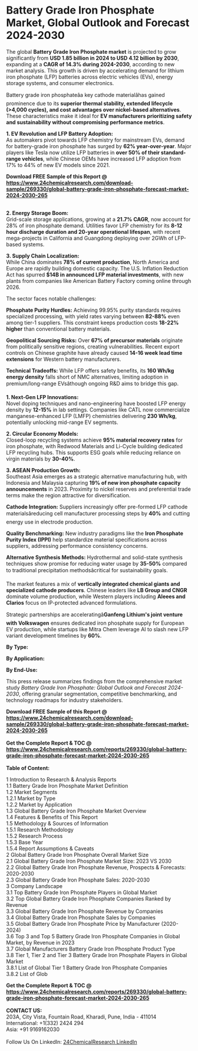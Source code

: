 <h1>Battery Grade Iron Phosphate Market, Global Outlook and Forecast 2024-2030</h1><p>The global <strong>Battery Grade Iron Phosphate market</strong> is projected to grow significantly from <strong>USD 1.85 billion in 2024 to USD 4.12 billion by 2030</strong>, expanding at a <strong>CAGR of 14.3% during 2024-2030</strong>, according to new market analysis. This growth is driven by accelerating demand for lithium iron phosphate (LFP) batteries across electric vehicles (EVs), energy storage systems, and consumer electronics.</p><p>Battery grade iron phosphateâa key cathode materialâhas gained prominence due to its <strong>superior thermal stability, extended lifecycle (&gt;4,000 cycles), and cost advantages over nickel-based alternatives</strong>. These characteristics make it ideal for <strong>EV manufacturers prioritizing safety and sustainability without compromising performance metrics</strong>.</p><p><strong>1. EV Revolution and LFP Battery Adoption:</strong><br>
As automakers pivot towards LFP chemistry for mainstream EVs, demand for battery-grade iron phosphate has surged by <strong>62% year-over-year</strong>. Major players like Tesla now utilize LFP batteries in <strong>over 50% of their standard-range vehicles</strong>, while Chinese OEMs have increased LFP adoption from 17% to 44% of new EV models since 2021.</p><div><b>Download FREE Sample of this Report @ 
            <a href="https://www.24chemicalresearch.com/download-sample/269330/global-battery-grade-iron-phosphate-forecast-market-2024-2030-265">
            https://www.24chemicalresearch.com/download-sample/269330/global-battery-grade-iron-phosphate-forecast-market-2024-2030-265</a></b></div><br><p><strong>2. Energy Storage Boom:</strong><br>
Grid-scale storage applications, growing at a <strong>21.7% CAGR</strong>, now account for 28% of iron phosphate demand. Utilities favor LFP chemistry for its <strong>8-12 hour discharge duration and 20-year operational lifespan</strong>, with recent mega-projects in California and Guangdong deploying over 2GWh of LFP-based systems.</p><p><strong>3. Supply Chain Localization:</strong><br>
While China dominates <strong>78% of current production</strong>, North America and Europe are rapidly building domestic capacity. The U.S. Inflation Reduction Act has spurred <strong>$14B in announced LFP material investments</strong>, with new plants from companies like American Battery Factory coming online through 2026.</p><p>The sector faces notable challenges:</p><p><strong>Phosphate Purity Hurdles:</strong> Achieving 99.95% purity standards requires specialized processing, with yield rates varying between <strong>82-88%</strong> even among tier-1 suppliers. This constraint keeps production costs <strong>18-22% higher</strong> than conventional battery materials.</p><p><strong>Geopolitical Sourcing Risks:</strong> Over <strong>67% of precursor materials</strong> originate from politically sensitive regions, creating vulnerabilities. Recent export controls on Chinese graphite have already caused <strong>14-16 week lead time extensions</strong> for Western battery manufacturers.</p><p><strong>Technical Tradeoffs:</strong> While LFP offers safety benefits, its <strong>160 Wh/kg energy density</strong> falls short of NMC alternatives, limiting adoption in premium/long-range EVsâthough ongoing R&amp;D aims to bridge this gap.</p><p><strong>1. Next-Gen LFP Innovations:</strong><br>
Novel doping techniques and nano-engineering have boosted LFP energy density by <strong>12-15%</strong> in lab settings. Companies like CATL now commercialize manganese-enhanced LFP (LMFP) chemistries delivering <strong>230 Wh/kg</strong>, potentially unlocking mid-range EV segments.</p><p><strong>2. Circular Economy Models:</strong><br>
Closed-loop recycling systems achieve <strong>95% material recovery rates</strong> for iron phosphate, with Redwood Materials and Li-Cycle building dedicated LFP recycling hubs. This supports ESG goals while reducing reliance on virgin materials by <strong>30-40%</strong>.</p><p><strong>3. ASEAN Production Growth:</strong><br>
Southeast Asia emerges as a strategic alternative manufacturing hub, with Indonesia and Malaysia capturing <strong>19% of new iron phosphate capacity announcements</strong> in 2023. Proximity to nickel reserves and preferential trade terms make the region attractive for diversification.</p><p><strong>Cathode Integration:</strong> Suppliers increasingly offer pre-formed LFP cathode materialsâreducing cell manufacturer processing steps by <strong>40%</strong> and cutting energy use in electrode production.</p><p><strong>Quality Benchmarking:</strong> New industry paradigms like the <strong>Iron Phosphate Purity Index (IPPI)</strong> help standardize material specifications across suppliers, addressing performance consistency concerns.</p><p><strong>Alternative Synthesis Methods:</strong> Hydrothermal and solid-state synthesis techniques show promise for reducing water usage by <strong>35-50%</strong> compared to traditional precipitation methodsâcritical for sustainability goals.</p><p>The market features a mix of <strong>vertically integrated chemical giants and specialized cathode producers</strong>. Chinese leaders like <strong>LB Group and CNGR</strong> dominate volume production, while Western players including <strong>Aleees and Clarios</strong> focus on IP-protected advanced formulations.</p><p>Strategic partnerships are acceleratingâ<strong>Ganfeng Lithium's joint venture with Volkswagen</strong> ensures dedicated iron phosphate supply for European EV production, while startups like Mitra Chem leverage AI to slash new LFP variant development timelines by <strong>60%</strong>.</p><p><strong>By Type:</strong></p><p><strong>By Application:</strong></p><p><strong>By End-Use:</strong></p><p>This press release summarizes findings from the comprehensive market study <em>Battery Grade Iron Phosphate: Global Outlook and Forecast 2024-2030</em>, offering granular segmentation, competitive benchmarking, and technology roadmaps for industry stakeholders.</p><div><b>Download FREE Sample of this Report @ 
            <a href="https://www.24chemicalresearch.com/download-sample/269330/global-battery-grade-iron-phosphate-forecast-market-2024-2030-265">
            https://www.24chemicalresearch.com/download-sample/269330/global-battery-grade-iron-phosphate-forecast-market-2024-2030-265</a></b></div><br><div><b>Get the Complete Report & TOC @ 
            <a href="https://www.24chemicalresearch.com/reports/269330/global-battery-grade-iron-phosphate-forecast-market-2024-2030-265">
            https://www.24chemicalresearch.com/reports/269330/global-battery-grade-iron-phosphate-forecast-market-2024-2030-265</a></b></div><br>
            <b>Table of Content:</b><p>1 Introduction to Research & Analysis Reports<br />
    1.1 Battery Grade Iron Phosphate Market Definition<br />
    1.2 Market Segments<br />
        1.2.1 Market by Type<br />
        1.2.2 Market by Application<br />
    1.3 Global Battery Grade Iron Phosphate Market Overview<br />
    1.4 Features & Benefits of This Report<br />
    1.5 Methodology & Sources of Information<br />
        1.5.1 Research Methodology<br />
        1.5.2 Research Process<br />
        1.5.3 Base Year<br />
        1.5.4 Report Assumptions & Caveats<br />
2 Global Battery Grade Iron Phosphate Overall Market Size<br />
    2.1 Global Battery Grade Iron Phosphate Market Size: 2023 VS 2030<br />
    2.2 Global Battery Grade Iron Phosphate Revenue, Prospects & Forecasts: 2020-2030<br />
    2.3 Global Battery Grade Iron Phosphate Sales: 2020-2030<br />
3 Company Landscape<br />
    3.1 Top Battery Grade Iron Phosphate Players in Global Market<br />
    3.2 Top Global Battery Grade Iron Phosphate Companies Ranked by Revenue<br />
    3.3 Global Battery Grade Iron Phosphate Revenue by Companies<br />
    3.4 Global Battery Grade Iron Phosphate Sales by Companies<br />
    3.5 Global Battery Grade Iron Phosphate Price by Manufacturer (2020-2024)<br />
    3.6 Top 3 and Top 5 Battery Grade Iron Phosphate Companies in Global Market, by Revenue in 2023<br />
    3.7 Global Manufacturers Battery Grade Iron Phosphate Product Type<br />
    3.8 Tier 1, Tier 2 and Tier 3 Battery Grade Iron Phosphate Players in Global Market<br />
        3.8.1 List of Global Tier 1 Battery Grade Iron Phosphate Companies<br />
        3.8.2 List of Glob</p><div><b>Get the Complete Report & TOC @ 
            <a href="https://www.24chemicalresearch.com/reports/269330/global-battery-grade-iron-phosphate-forecast-market-2024-2030-265">
            https://www.24chemicalresearch.com/reports/269330/global-battery-grade-iron-phosphate-forecast-market-2024-2030-265</a></b></div><br><b>CONTACT US:</b><br>
            203A, City Vista, Fountain Road, Kharadi, Pune, India - 411014<br>
            International: +1(332) 2424 294<br>
            Asia: +91 9169162030 <br><br>
            Follow Us On LinkedIn: <a href="https://www.linkedin.com/company/24chemicalresearch/">24ChemicalResearch LinkedIn</a>